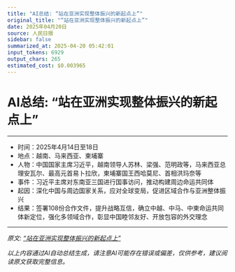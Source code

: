 ```yaml
---
title: "AI总结: “站在亚洲实现整体振兴的新起点上”"
original_title: "“站在亚洲实现整体振兴的新起点上”"
date: 2025年04月20日
source: 人民日报
sidebar: false
summarized_at: 2025-04-20 05:42:01
input_tokens: 6929
output_chars: 265
estimated_cost: $0.003965
---
```


# AI总结: “站在亚洲实现整体振兴的新起点上”

---
- 时间：2025年4月14日至18日  
- 地点：越南、马来西亚、柬埔寨  
- 人物：中国国家主席习近平，越南领导人苏林、梁强、范明政等，马来西亚总理安瓦尔、最高元首易卜拉欣，柬埔寨国王西哈莫尼、首相洪玛奈等  
- 事件：习近平主席对东南亚三国进行国事访问，推动构建周边命运共同体  
- 起因：深化中国与周边国家关系，应对全球变局，促进区域合作与亚洲整体振兴  
- 结果：签署108份合作文件，提升战略互信，确立中越、中马、中柬命运共同体新定位，强化多领域合作，彰显中国睦邻友好、开放包容的外交理念  
---

*原文: [“站在亚洲实现整体振兴的新起点上”](http://paper.people.com.cn/rmrb/pc/content/202504/20/content_30068850.html)*

*以上内容通过AI自动总结生成，请注意AI可能存在错误或偏差，仅供参考，建议阅读原文获取完整信息。*